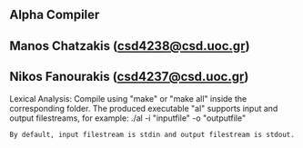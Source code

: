## Alpha Compiler
## Manos Chatzakis (csd4238@csd.uoc.gr)
## Nikos Fanourakis (csd4237@csd.uoc.gr)


Lexical Analysis:
	Compile using "make" or "make all" inside the corresponding folder.
	The produced executable "al" supports input and output filestreams, for example:
	./al -i "inputfile" -o "outputfile"

	By default, input filestream is stdin and output filestream is stdout.
